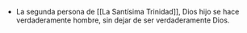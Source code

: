 - La segunda persona de [[La Santísima Trinidad]], Dios hijo se hace verdaderamente hombre, sin dejar de ser verdaderamente Dios.